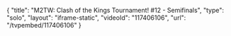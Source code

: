 {
    "title": "M2TW: Clash of the Kings Tournament! #12 - Semifinals",
    "type": "solo",
    "layout": "iframe-static",
    "videoId": "117406106",
    "url": "\/tvpembed\/117406106"
}